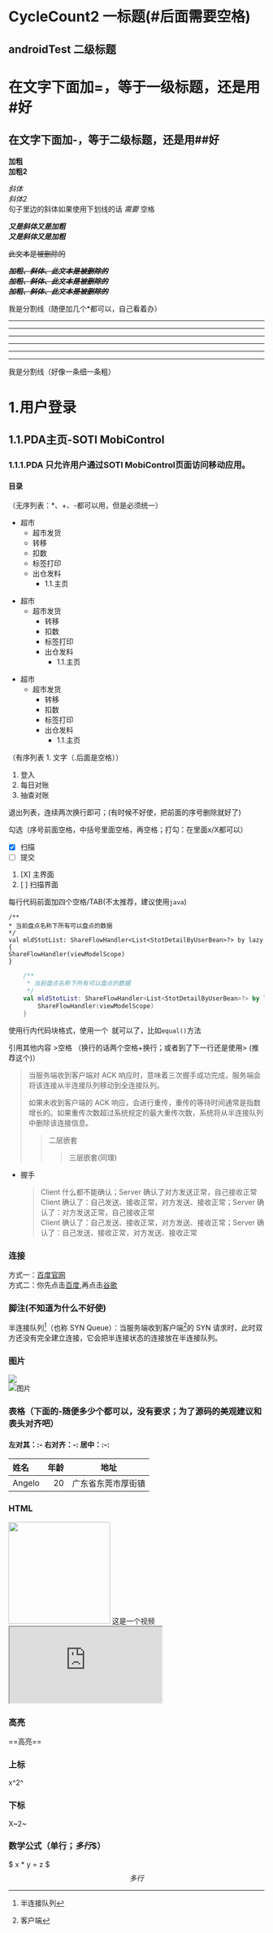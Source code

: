 # CycleCount2 一标题(#后面需要空格)
## androidTest 二级标题

在文字下面加=，等于一级标题，还是用#好
=  
在文字下面加-，等于二级标题，还是用##好
-

**加粗**  
__加粗2__  

_斜体_  
*斜体2*  
句子里边的斜体如果使用下划线的话 _需要_ 空格  

***又是斜体又是加粗***  
___又是斜体又是加粗___  

~~此文本是被删除的~~  

**_~~加粗、斜体、此文本是被删除的~~_**  
***~~加粗、斜体、此文本是被删除的~~***  
___~~加粗、斜体、此文本是被删除的~~___  

我是分割线（随便加几个*都可以，自己看着办）  
***  
***  
***  
***  
- - -  
___
我是分割线（好像一条细一条粗）  

# 1.用户登录
## 1.1.PDA主页-SOTI MobiControl
### 1.1.1.PDA 只允许用户通过SOTI MobiControl页面访问移动应用。 
#### 目录
（无序列表：*、+、-都可以用，但是必须统一）
* 超市
    * 超市发货
    * 转移
    * 扣数
    * 标签打印
    * 出仓发料
      * 1.1.主页

- 超市
  - 超市发货
    - 转移
    - 扣数
    - 标签打印
    - 出仓发料
      - 1.1.主页
+ 超市
  + 超市发货
    + 转移
    + 扣数
    + 标签打印
    + 出仓发料
      + 1.1.主页  

（有序列表 1. 文字（.后面是空格））
1. 登入
2. 每日对账
3. 抽查对账

退出列表，连续两次换行即可；(有时候不好使，把前面的序号删除就好了)

勾选（序号前面空格，中括号里面空格，再空格；打勾：在里面x/X都可以）
* [X] 扫描
* [ ] 提交

1. [X] 主界面
2. [ ] 扫描界面


每行代码前面加四个空格/TAB(不太推荐，建议使用```java```)

    /**
    * 当前盘点名称下所有可以盘点的数据
    */
    val mldStotList: ShareFlowHandler<List<StotDetailByUserBean>?> by lazy {
    ShareFlowHandler(viewModelScope)
    }
```kotlin
    /**
     * 当前盘点名称下所有可以盘点的数据
     */
    val mldStotList: ShareFlowHandler<List<StotDetailByUserBean>?> by lazy {
        ShareFlowHandler(viewModelScope)
    }
```

使用行内代码块格式，使用一个` `就可以了，比如`equal()`方法

引用其他内容 >空格 （换行的话两个空格+换行；或者到了下一行还是使用> (推荐这个)）
> 当服务端收到客户端对 ACK 响应时，意味着三次握手成功完成，服务端会将该连接从半连接队列移动到全连接队列。  
> 
> 如果未收到客户端的 ACK 响应，会进行重传，重传的等待时间通常是指数增长的。如果重传次数超过系统规定的最大重传次数，系统将从半连接队列中删除该连接信息。
> > 二层嵌套
> > > 三层嵌套(同理)

* 握手
  > Client 什么都不能确认；Server 确认了对方发送正常，自己接收正常  
  > Client 确认了：自己发送、接收正常，对方发送、接收正常；Server 确认了：对方发送正常，自己接收正常  
  > Client 确认了：自己发送、接收正常，对方发送、接收正常；Server 确认了：自己发送、接收正常，对方发送、接收正常


### 连接  
方式一：[百度官网](http://www.baidu.com)  
方式二：你先点击[百度][BaiDu],再点击[谷歌][GuGe]

[BaiDu]:http://www.baidu.com  
[GuGe]:https://www.google.com

### 脚注(不知道为什么不好使)  
半连接队列[^1]（也称 SYN Queue）：当服务端收到客户端[^2]的 SYN 请求时，此时双方还没有完全建立连接，它会把半连接状态的连接放在半连接队列。  

[^1]:半连接队列
[^2]:客户端

### 图片
![](https://cdn.pixabay.com/photo/2024/05/15/08/23/bird-8763079_1280.jpg)  
![图片][img]  

[img]:https://cdn.pixabay.com/photo/2017/03/13/10/25/hummingbird-2139279_1280.jpg

### 表格（下面的-随便多少个都可以，没有要求；为了源码的美观建议和表头对齐吧）  
#### 左对其：:-   右对齐：-:    居中：:-:
| 姓名        |     年龄 | 地址  |
|:----------|-------:|:---:|
| Angelo    |     20 |广东省东莞市厚街镇|  

### HTML
<img style="width:200px" src="https://cdn.pixabay.com/photo/2024/05/05/05/55/goose-8740266_1280.jpg"/>  
这是一个视频
<iframe src="https://www.bilibili.com/video/BV1eJ4m157kC/?p=10&spm_id_from=pageDriver&vd_source=9a89b19708ff9fb38f87ff24ce11d62b"></iframe>


### 高亮
==高亮==

### 上标
x^2^
### 下标
X~2~
### 数学公式（单行$；多行$$）
$ x * y = z $  
$$ 多行 $$